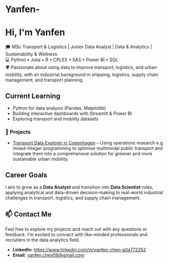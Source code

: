 # Yanfen-
# Hi, I'm Yanfen
🎓 MSc Transport & Logistics | Junior Data Analyst | Data & Analytics | Sustainability & Wellness  
💻 Python • Julia • R • CPLEX • SAS • Power BI • SQL   
🌍 Passionate about using data to improve transport, logistics, and urban mobility, with an industrial background in shipping, logistics, supply chain management, and transport planning.  


## Current Learning
- Python for data analysis (Pandas, Matplotlib)  
- Building interactive dashboards with Streamlit & Power BI  
- Exploring transport and mobility datasets  

### 🧠 Projects
- [Transport Data Explorer in Copenhagen](Urban-Transport-Optimisation) – Using operations research e.g. mixed-integer programming to optimise multimodal public transport and integrate them into a comprehensive solution for greener and more sustainable urban mobility.

## Career Goals
I aim to grow as a **Data Analyst** and transition into **Data Scientist** roles, applying analytical and data-driven decision-making to real-world industrial challenges in transport, logistics, and supply chain management.  

  
## 📫 Contact Me
Feel free to explore my projects and reach out with any questions or feedback. I'm excited to connect with like-minded professionals and recruiters in the data analytics field.  
- **LinkedIn:** https://www.linkedin.com/in/yanfen-chen-a0a772252
- **Email:** yanfen.chen08@gmail.com
